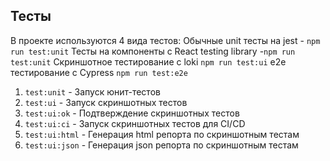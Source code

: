 ## Тесты

В проекте используются 4 вида тестов:
Обычные unit тесты на jest - `npm run test:unit`
Тесты на компоненты с React testing library -`npm run test:unit`
Скриншотное тестирование с loki `npm run test:ui`
e2e тестирование с Cypress `npm run test:e2e`

1) `test:unit` - Запуск юнит-тестов
2) `test:ui` - Запуск скриншотных тестов
3) `test:ui:ok` - Подтверждение скриншотных тестов
4) `test:ui:ci` - Запуск скриншотных тестов для CI/CD
5) `test:ui:html` - Генерация html репорта по скриншотным тестам
6) `test:ui:json` - Генерация json репорта по скриншотным тестам

